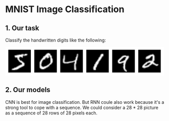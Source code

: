 # MNIST Image Classification

## 1. Our task
Classify the handwritten digits like the following:

![MNIST data](https://github.com/bright1993ff66/image-processing/blob/master/MNIST/timg.jpg)

## 2. Our models
CNN is best for image classification. But RNN coule also work because it's a strong tool to cope with a sequence. We could consider a 28 * 28 picture as a sequence of 28 rows of 28 pixels each.
